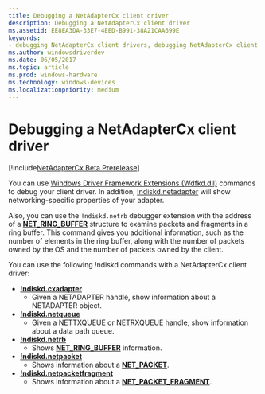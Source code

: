```yaml
---
title: Debugging a NetAdapterCx client driver
description: Debugging a NetAdapterCx client driver
ms.assetid: EE8EA3DA-33E7-4EED-B991-38A21CAA699E
keywords:
- debugging NetAdapterCx client drivers, debugging NetAdapterCx client drivers
ms.author: windowsdriverdev
ms.date: 06/05/2017
ms.topic: article
ms.prod: windows-hardware
ms.technology: windows-devices
ms.localizationpriority: medium
---
```


# Debugging a NetAdapterCx client driver

[!include[NetAdapterCx Beta Prerelease](../netcx-beta-prerelease.md)]

You can use [Windows Driver Framework Extensions (Wdfkd.dll)](https://msdn.microsoft.com/library/windows/hardware/ff551876) commands to debug your client driver.  In addition, [!ndiskd.netadapter](https://msdn.microsoft.com/library/windows/hardware/mt799821) will show networking-specific properties of your adapter.

Also, you can use the `!ndiskd.netrb` debugger extension with the address of a [**NET_RING_BUFFER**](https://docs.microsoft.com/windows-hardware/drivers/ddi/content/netringbuffer/ns-netringbuffer-_net_ring_buffer) structure to examine packets and fragments in a ring buffer.  This command gives you additional information, such as the number of elements in the ring buffer, along with the number of packets owned by the OS and the number of packets owned by the client.

You can use the following !ndiskd commands with a NetAdapterCx client driver:

*  [**!ndiskd.cxadapter**](https://msdn.microsoft.com/library/windows/hardware/mt808786)
    *  Given a NETADAPTER handle, show information about a NETADAPTER object.
*  [**!ndiskd.netqueue**](https://msdn.microsoft.com/library/windows/hardware/mt808789)
    *  Given a NETTXQUEUE or NETRXQUEUE handle, show information about a data path queue.
*  [**!ndiskd.netrb**](https://msdn.microsoft.com/library/windows/hardware/mt808790)
    *  Shows [**NET_RING_BUFFER**](https://docs.microsoft.com/windows-hardware/drivers/ddi/content/netringbuffer/ns-netringbuffer-_net_ring_buffer) information.
*  [**!ndiskd.netpacket**](https://msdn.microsoft.com/library/windows/hardware/mt808787)
    *  Shows information about a [**NET_PACKET**](https://docs.microsoft.com/windows-hardware/drivers/ddi/content/netpacket/ns-netpacket-_net_packet).
*  [**!ndiskd.netpacketfragment**](https://msdn.microsoft.com/library/windows/hardware/mt808788)
    *  Shows information about a [**NET_PACKET_FRAGMENT**](https://docs.microsoft.com/windows-hardware/drivers/ddi/content/netpacket/ns-netpacket-_net_packet_fragment).
